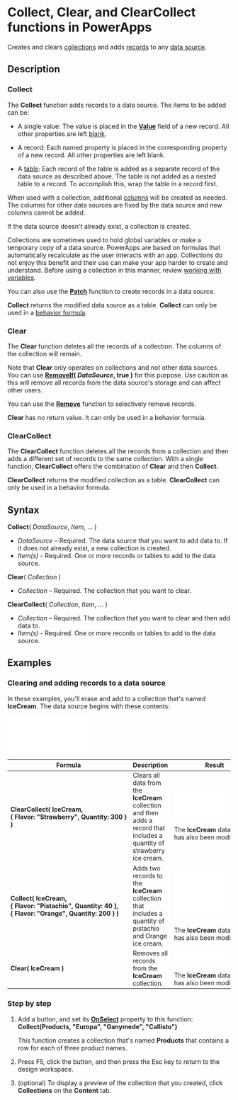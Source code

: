 <properties
	pageTitle="Collect, Clear, and ClearCollect functions | Microsoft PowerApps"
	description="Reference information, including syntax and examples, for the Collect, Clear, and ClearCollect functions in PowerApps"
	services=""
	suite="powerapps"
	documentationCenter="na"
	authors="gregli-msft"
	manager="dwrede"
	editor=""
	tags=""/>

<tags
   ms.service="powerapps"
   ms.devlang="na"
   ms.topic="article"
   ms.tgt_pltfrm="na"
   ms.workload="na"
   ms.date="11/01/2015"
   ms.author="gregli"/>

# Collect, Clear, and ClearCollect functions in PowerApps #

Creates and clears [collections](working-with-data-sources.md#collections) and adds [records](working-with-tables.md#records) to any [data source](working-with-data-sources.md).

## Description ##

### Collect ###

The **Collect** function adds records to a data source. The items to be added can be:

- A single value: The value is placed in the **[Value](function-value.md)** field of a new record.  All other properties are left [blank](function-isblank-isempty.md).

- A record: Each named property is placed in the corresponding property of a new record.  All other properties are left blank.

- A [table](working-with-tables.md): Each record of the table is added as a separate record of the data source as described above. The table is not added as a nested table to a record. To accomplish this, wrap the table in a record first.

When used with a collection, additional [columns](working-with-tables.md#columns) will be created as needed. The columns for other data sources are fixed by the data source and new columns cannot be added.  

If the data source doesn't already exist, a collection is created.

Collections are sometimes used to hold global variables or make a temporary copy of a data source. PowerApps are based on formulas that automatically recalculate as the user interacts with an app. Collections do not enjoy this benefit and their use can make your app harder to create and understand. Before using a collection in this manner, review [working with variables](working-with-variables.md).

You can also use the **[Patch](function-patch.md)** function to create records in a data source.

**Collect** returns the modified data source as a table.  **Collect** can only be used in a [behavior formula](working-with-formulas-in-depth.md#behavior-formulas).

### Clear ###

The **Clear** function deletes all the records of a collection.  The columns of the collection will remain.

Note that **Clear** only operates on collections and not other data sources.  You can use **[RemoveIf](function-remove-removeif.md)( *DataSource*, true )** for this purpose.  Use caution as this will remove all records from the data source's storage and can affect other users.

You can use the **[Remove](function-remove-removeif.md)** function to selectively remove records.

**Clear** has no return value.  It can only be used in a behavior formula.

### ClearCollect ###

The **ClearCollect** function deletes all the records from a collection and then adds a different set of records to the same collection.  With a single function, **ClearCollect** offers the combination of **Clear** and then **Collect**.

**ClearCollect** returns the modified collection as a table.  **ClearCollect** can only be used in a behavior formula.

## Syntax ##

**Collect**( *DataSource*, *Item*, ... )

- *DataSource* – Required. The data source that you want to add data to.  If it does not already exist, a new collection is created.
- *Item(s)* - Required.  One or more records or tables to add to the data source.  

**Clear**( *Collection* )

- *Collection* – Required. The collection that you want to clear.

**ClearCollect**( *Collection*, *Item*, ... )

- *Collection* – Required. The collection that you want to clear and then add data to.
- *Item(s)* - Required.  One or more records or tables to add to the data source.  

## Examples ##

### Clearing and adding records to a data source ###

In these examples, you'll erase and add to a collection that's named **IceCream**.  The data source begins with these contents:

![](media/function-clear-collect-clearcollect/icecream.png)

| Formula | Description  | Result              |
|---------|--------------|---------------------|
| **ClearCollect( IceCream, {&nbsp;Flavor:&nbsp;"Strawberry",&nbsp;Quantity:&nbsp;300&nbsp;} )**| Clears all data from the **IceCream** collection and then adds a record that includes a quantity of strawberry ice cream. | <style> img { max-width: none } </style> ![](media/function-clear-collect-clearcollect/icecream-clearcollect.png)<br><br>The **IceCream** data source has also been modified. |
| **Collect( IceCream, {&nbsp;Flavor:&nbsp;"Pistachio",&nbsp;Quantity:&nbsp;40&nbsp;}, {&nbsp;Flavor:&nbsp;"Orange",&nbsp;Quantity:&nbsp;200&nbsp;}  )** | Adds two records to the **IceCream** collection that includes a quantity of pistachio and Orange ice cream. | ![](media/function-clear-collect-clearcollect/icecream-collect.png)<br><br>The **IceCream** data source has also been modified. |
| **Clear( IceCream )** | Removes all records from the **IceCream** collection. | ![](media/function-clear-collect-clearcollect/icecream-clear.png)<br><br>The **IceCream** data source has also been modified. |


### Step by step ###

1. Add a button, and set its **[OnSelect](../properties/properties-core.md)** property to this function:<br>**Collect(Products, &quot;Europa&quot;, &quot;Ganymede&quot;, &quot;Callisto&quot;)**

	This function creates a collection that's named **Products** that contains a row for each of three product names.

1. Press F5, click the button, and then press the Esc key to return to the design workspace.

1. (optional) To display a preview of the collection that you created, click **Collections**  on the **Content** tab.
